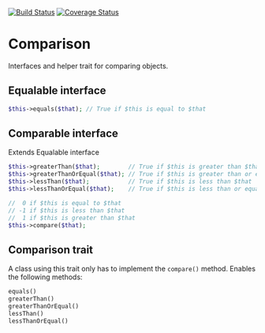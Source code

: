 [![Build Status](https://travis-ci.org/sirn-se/phrity-comparison.svg?branch=master)](https://travis-ci.org/sirn-se/phrity-comparison)
[![Coverage Status](https://coveralls.io/repos/github/sirn-se/phrity-comparison/badge.svg?branch=master)](https://coveralls.io/github/sirn-se/phrity-comparison?branch=master)

# Comparison

Interfaces and helper trait for comparing objects.

## Equalable interface

```php
$this->equals($that); // True if $this is equal to $that
```

## Comparable interface

Extends Equalable interface

```php
$this->greaterThan($that);        // True if $this is greater than $that
$this->greaterThanOrEqual($that); // True if $this is greater than or equal to $that
$this->lessThan($that);           // True if $this is less than $that
$this->lessThanOrEqual($that);    // True if $this is less than or equal to $that

//  0 if $this is equal to $that
// -1 if $this is less than $that
//  1 if $this is greater than $that
$this->compare($that);
```

## Comparison trait

A class using this trait only has to implement the `compare()` method. Enables the following methods:
```php
equals()
greaterThan()
greaterThanOrEqual()
lessThan()
lessThanOrEqual()
```